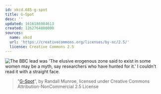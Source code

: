 ```yaml
---
id: xkcd.685-g-spot
title: G-Spot
desc: ''
updated: 1616186984613
created: 1262764800000
sources:
  name: xkcd
  url: 'https://creativecommons.org/licenses/by-nc/2.5/'
  license: Creative Commons 2.5
---
```

![The BBC lead was 'The elusive erogenous zone said to exist in some women may be a myth, say researchers who have hunted for it.'  I couldn't read it with a straight face.](https://imgs.xkcd.com/comics/g-spot.png)
> "[G-Spot](https://xkcd.com/685/)", by Randall Munroe, licensed under Creative Commons Attribution-NonCommercial 2.5 License
